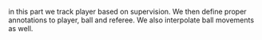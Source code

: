 in this part we track player based on supervision. We then define proper annotations to player, ball and referee. We also interpolate ball movements as well.
